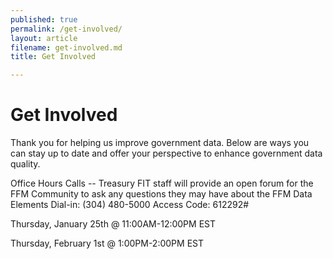 ```yaml
---
published: true
permalink: /get-involved/
layout: article
filename: get-involved.md
title: Get Involved

---
```


# Get Involved

Thank you for helping us improve government data. Below are ways you can stay up to date and offer your perspective to enhance government data quality.

Office Hours Calls -- Treasury FIT staff will provide an open forum for the FFM Community to ask any questions they may have about the FFM Data Elements Dial-in: (304) 480-5000 Access Code: 612292#

Thursday, January 25th @ 11:00AM-12:00PM EST

Thursday, February 1st @ 1:00PM-2:00PM EST
